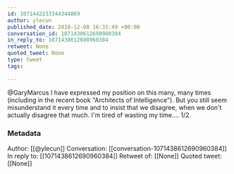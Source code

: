 ```yaml
---
id: 1071442233344344069
author: ylecun
published_date: 2018-12-08 16:31:49 +00:00
conversation_id: 1071438612690960384
in_reply_to: 1071438612690960384
retweet: None
quoted_tweet: None
type: tweet
tags:

---
```


@GaryMarcus I have expressed my position on this many, many times (including in the recent book "Architects of Intelligence"). 
But you still seem misunderstand it every time and to insist that we disagree, when we don't actually disagree that much. 
I'm tired of wasting my time.... 1/2.

### Metadata

Author: [[@ylecun]]
Conversation: [[conversation-1071438612690960384]]
In reply to: [[1071438612690960384]]
Retweet of: [[None]]
Quoted tweet: [[None]]
